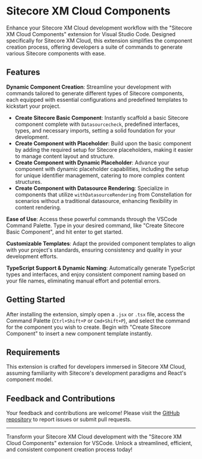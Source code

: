 # Sitecore XM Cloud Components

Enhance your Sitecore XM Cloud development workflow with the "Sitecore XM Cloud Components" extension for Visual Studio Code. Designed specifically for Sitecore XM Cloud, this extension simplifies the component creation process, offering developers a suite of commands to generate various Sitecore components with ease.

## Features

**Dynamic Component Creation**: Streamline your development with commands tailored to generate different types of Sitecore components, each equipped with essential configurations and predefined templates to kickstart your project.

- **Create Sitecore Basic Component**: Instantly scaffold a basic Sitecore component complete with `Datasourcecheck`, predefined interfaces, types, and necessary imports, setting a solid foundation for your development.
- **Create Component with Placeholder**: Build upon the basic component by adding the required setup for Sitecore placeholders, making it easier to manage content layout and structure.
- **Create Component with Dynamic Placeholder**: Advance your component with dynamic placeholder capabilities, including the setup for unique identifier management, catering to more complex content structures.
- **Create Component with Datasource Rendering**: Specialize in components that utilize `withDatasourceRendering` from Constellation for scenarios without a traditional datasource, enhancing flexibility in content rendering.

**Ease of Use**: Access these powerful commands through the VSCode Command Palette. Type in your desired command, like "Create Sitecore Basic Component", and hit enter to get started.

**Customizable Templates**: Adapt the provided component templates to align with your project's standards, ensuring consistency and quality in your development efforts.

**TypeScript Support & Dynamic Naming**: Automatically generate TypeScript types and interfaces, and enjoy consistent component naming based on your file names, eliminating manual effort and potential errors.

## Getting Started

After installing the extension, simply open a `.jsx` or `.tsx` file, access the Command Palette (`Ctrl+Shift+P` or `Cmd+Shift+P`), and select the command for the component you wish to create. Begin with "Create Sitecore Component" to insert a new component template instantly.

## Requirements

This extension is crafted for developers immersed in Sitecore XM Cloud, assuming familiarity with Sitecore's development paradigms and React's component model.

## Feedback and Contributions

Your feedback and contributions are welcome! Please visit the [GitHub repository](https://github.com/SebasAB/sitecore-components) to report issues or submit pull requests.

---

Transform your Sitecore XM Cloud development with the "Sitecore XM Cloud Components" extension for VSCode. Unlock a streamlined, efficient, and consistent component creation process today!
